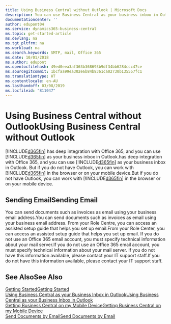 ```yaml
---
title: Using Business Central without Outlook | Microsoft Docs
description: You can use Business Central as your business inbox in Outlook because it is integrated with Office 365, however, you can also work without Outlook in a browser or on your mobile device.
documentationcenter: ''
author: edupont04
ms.service: dynamics365-business-central
ms.topic: get-started-article
ms.devlang: na
ms.tgt_pltfrm: na
ms.workload: na
ms.search.keywords: SMTP, mail, Office 365
ms.date: 10/01/2018
ms.author: edupont
ms.openlocfilehash: 49ed0eea3af363b368693b9df34bb6284ccc47ce
ms.sourcegitcommit: 1bcfaa99ea302e6b84b8361ca02730b135557fc1
ms.translationtype: HT
ms.contentlocale: en-AU
ms.lasthandoff: 03/08/2019
ms.locfileid: "811047"
---
```

# <a name="using-business-central-without-outlook"></a><span data-ttu-id="4c445-103">Using Business Central without Outlook</span><span class="sxs-lookup"><span data-stu-id="4c445-103">Using Business Central without Outlook</span></span>
[!INCLUDE[d365fin](includes/d365fin_md.md)] <span data-ttu-id="4c445-104">has deep integration with Office 365, and you can use [!INCLUDE[d365fin](includes/d365fin_md.md)] as your business inbox in Outlook.</span><span class="sxs-lookup"><span data-stu-id="4c445-104">has deep integration with Office 365, and you can use [!INCLUDE[d365fin](includes/d365fin_md.md)] as your business inbox in Outlook.</span></span> <span data-ttu-id="4c445-105">But if you do not have Outlook, you can work with [!INCLUDE[d365fin](includes/d365fin_md.md)] in the browser or on your mobile device.</span><span class="sxs-lookup"><span data-stu-id="4c445-105">But if you do not have Outlook, you can work with [!INCLUDE[d365fin](includes/d365fin_md.md)] in the browser or on your mobile device.</span></span>  

## <a name="sending-email"></a><span data-ttu-id="4c445-106">Sending Email</span><span class="sxs-lookup"><span data-stu-id="4c445-106">Sending Email</span></span>
<span data-ttu-id="4c445-107">You can send documents such as invoices as email using your business email address.</span><span class="sxs-lookup"><span data-stu-id="4c445-107">You can send documents such as invoices as email using your business email address.</span></span> <span data-ttu-id="4c445-108">From your Role Centre, you can access an assisted setup guide that helps you set up email.</span><span class="sxs-lookup"><span data-stu-id="4c445-108">From your Role Center, you can access an assisted setup guide that helps you set up email.</span></span> <span data-ttu-id="4c445-109">If you do not use an Office 365 email account, you must specify technical information about your mail server.</span><span class="sxs-lookup"><span data-stu-id="4c445-109">If you do not use an Office 365 email account, you must specify technical information about your mail server.</span></span> <span data-ttu-id="4c445-110">If you do not have this information available, please contact your IT support staff.</span><span class="sxs-lookup"><span data-stu-id="4c445-110">If you do not have this information available, please contact your IT support staff.</span></span>  


## <a name="see-also"></a><span data-ttu-id="4c445-111">See Also</span><span class="sxs-lookup"><span data-stu-id="4c445-111">See Also</span></span>
[<span data-ttu-id="4c445-112">Getting Started</span><span class="sxs-lookup"><span data-stu-id="4c445-112">Getting Started</span></span>](product-get-started.md)  
[<span data-ttu-id="4c445-113">Using Business Central as your Business Inbox in Outlook</span><span class="sxs-lookup"><span data-stu-id="4c445-113">Using Business Central as your Business Inbox in Outlook</span></span>](admin-outlook.md)  
[<span data-ttu-id="4c445-114">Getting Business Central on my Mobile Device</span><span class="sxs-lookup"><span data-stu-id="4c445-114">Getting Business Central on my Mobile Device</span></span>](install-mobile-app.md)  
[<span data-ttu-id="4c445-115">Send Documents by Email</span><span class="sxs-lookup"><span data-stu-id="4c445-115">Send Documents by Email</span></span>](ui-how-send-documents-email.md)
